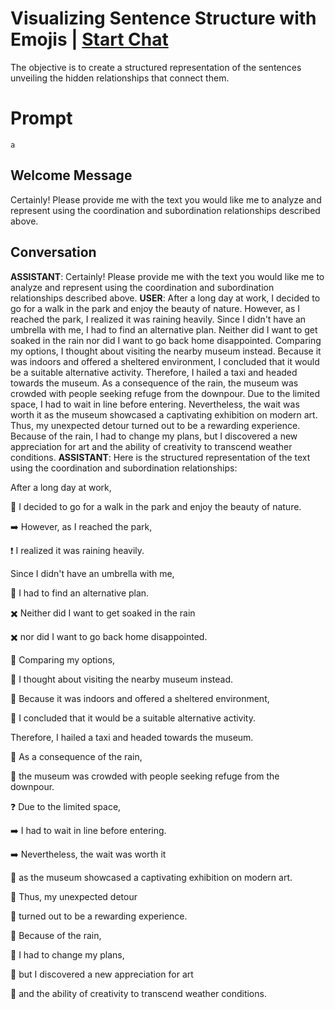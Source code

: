 

# Visualizing Sentence Structure with Emojis | [Start Chat](https://gptcall.net/chat.html?data=%7B%22contact%22%3A%7B%22id%22%3A%22SjI7AImY6KVNlGg0juP87%22%2C%22flow%22%3Atrue%7D%7D)
The objective is to create a structured representation of the sentences unveiling the hidden relationships that connect them.

# Prompt

```
a
```

## Welcome Message
Certainly! Please provide me with the text you would like me to analyze and represent using the coordination and subordination relationships described above.

## Conversation

**ASSISTANT**: Certainly! Please provide me with the text you would like me to analyze and represent using the coordination and subordination relationships described above.
**USER**: After a long day at work, I decided to go for a walk in the park and enjoy the beauty of nature. However, as I reached the park, I realized it was raining heavily. Since I didn't have an umbrella with me, I had to find an alternative plan. Neither did I want to get soaked in the rain nor did I want to go back home disappointed. Comparing my options, I thought about visiting the nearby museum instead. Because it was indoors and offered a sheltered environment, I concluded that it would be a suitable alternative activity. Therefore, I hailed a taxi and headed towards the museum. As a consequence of the rain, the museum was crowded with people seeking refuge from the downpour. Due to the limited space, I had to wait in line before entering. Nevertheless, the wait was worth it as the museum showcased a captivating exhibition on modern art. Thus, my unexpected detour turned out to be a rewarding experience. Because of the rain, I had to change my plans, but I discovered a new appreciation for art and the ability of creativity to transcend weather conditions.
**ASSISTANT**: Here is the structured representation of the text using the coordination and subordination relationships:



After a long day at work,

🔀 I decided to go for a walk in the park and enjoy the beauty of nature.

➡️ However, as I reached the park,

❗ I realized it was raining heavily.



Since I didn't have an umbrella with me,

🔄 I had to find an alternative plan.

✖️ Neither did I want to get soaked in the rain

✖️ nor did I want to go back home disappointed.



💭 Comparing my options,

🚀 I thought about visiting the nearby museum instead.

🚀 Because it was indoors and offered a sheltered environment,

🚀 I concluded that it would be a suitable alternative activity.



Therefore, I hailed a taxi and headed towards the museum.

🔄 As a consequence of the rain,

🔀 the museum was crowded with people seeking refuge from the downpour.

❓ Due to the limited space,

➡️ I had to wait in line before entering.



➡️ Nevertheless, the wait was worth it

💫 as the museum showcased a captivating exhibition on modern art.

💫 Thus, my unexpected detour

🚀 turned out to be a rewarding experience.



🚀 Because of the rain,

🔄 I had to change my plans,

🚀 but I discovered a new appreciation for art

🚀 and the ability of creativity to transcend weather conditions.


